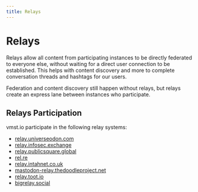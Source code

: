 ```yaml
---
title: Relays
---
```


# Relays

Relays allow all content from participating instances to be directly federated to everyone else, without waiting for a direct user connection to be established.
This helps with content discovery and more to complete conversation threads and hashtags for our users.

Federation and content discovery still happen without relays, but relays create an express lane between instances who participate.

## Relays Participation

vmst.io participate in the following relay systems:

- [relay.universeodon.com](https://relay.universeodon.com)
- [relay.infosec.exchange](https://relay.infosec.exchange)
- [relay.publicsquare.global](https://relay.publicsquare.global)
- [rel.re](https://rel.re)
- [relay.intahnet.co.uk](https://relay.intahnet.co.uk)
- [mastodon-relay.thedoodleproject.net](https://mastodon-relay.thedoodleproject.net)
- [relay.toot.io](https://relay.toot.io)
- [bigrelay.social](https://bigrelay.social)